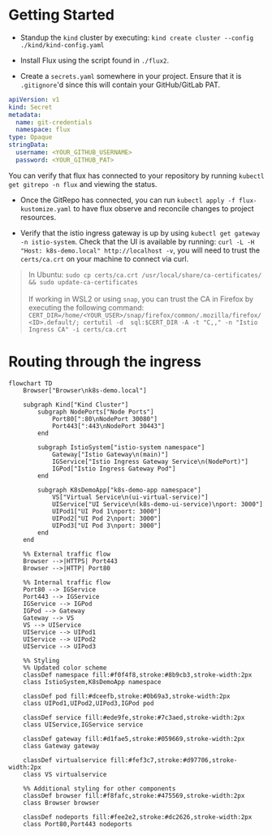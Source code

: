 # Getting Started

- Standup the `kind` cluster by executing: `kind create cluster --config ./kind/kind-config.yaml`

- Install Flux using the script found in `./flux2`.

- Create a `secrets.yaml` somewhere in your project. Ensure that it is `.gitignore`'d since this will contain your GitHub/GitLab PAT.

```yaml
apiVersion: v1
kind: Secret
metadata:
  name: git-credentials
  namespace: flux
type: Opaque
stringData:
  username: <YOUR_GITHUB_USERNAME>
  password: <YOUR_GITHUB_PAT>
```

You can verify that flux has connected to your repository by running `kubectl get gitrepo -n flux` and viewing the status.

- Once the GitRepo has connected, you can run `kubectl apply -f flux-kustomize.yaml` to have flux observe and reconcile changes to project resources.

- Verify that the istio ingress gateway is up by using `kubectl get gateway -n istio-system`. Check that the UI is available by running: `curl -L -H "Host: k8s-demo.local" http://localhost -v`, you will need to trust the `certs/ca.crt` on your machine to connect via curl.

> In Ubuntu: `sudo cp certs/ca.crt /usr/local/share/ca-certificates/ && sudo update-ca-certificates`<br/><br/>
If working in WSL2 or using `snap`, you can trust the CA in Firefox by executing the following command: `CERT_DIR=/home/<YOUR_USER>/snap/firefox/common/.mozilla/firefox/<ID>.default/; certutil -d 
sql:$CERT_DIR -A -t "C,," -n "Istio Ingress CA" -i certs/ca.crt`

# Routing through the ingress
```mermaid
flowchart TD
    Browser["Browser\nk8s-demo.local"]
    
    subgraph Kind["Kind Cluster"]
        subgraph NodePorts["Node Ports"]
            Port80[":80\nNodePort 30080"]
            Port443[":443\nNodePort 30443"]
        end
        
        subgraph IstioSystem["istio-system namespace"]
            Gateway["Istio Gateway\n(main)"]
            IGService["Istio Ingress Gateway Service\n(NodePort)"]
            IGPod["Istio Ingress Gateway Pod"]
        end
        
        subgraph K8sDemoApp["k8s-demo-app namespace"]
            VS["Virtual Service\n(ui-virtual-service)"]
            UIService["UI Service\n(k8s-demo-ui-service)\nport: 3000"]
            UIPod1["UI Pod 1\nport: 3000"]
            UIPod2["UI Pod 2\nport: 3000"]
            UIPod3["UI Pod 3\nport: 3000"]
        end
    end
    
    %% External traffic flow
    Browser -->|HTTPS| Port443
    Browser -->|HTTP| Port80
    
    %% Internal traffic flow
    Port80 --> IGService
    Port443 --> IGService
    IGService --> IGPod
    IGPod --> Gateway
    Gateway --> VS
    VS --> UIService
    UIService --> UIPod1
    UIService --> UIPod2
    UIService --> UIPod3
    
    %% Styling
    %% Updated color scheme
    classDef namespace fill:#f0f4f8,stroke:#8b9cb3,stroke-width:2px
    class IstioSystem,K8sDemoApp namespace
    
    classDef pod fill:#dceefb,stroke:#0b69a3,stroke-width:2px
    class UIPod1,UIPod2,UIPod3,IGPod pod
    
    classDef service fill:#ede9fe,stroke:#7c3aed,stroke-width:2px
    class UIService,IGService service
    
    classDef gateway fill:#d1fae5,stroke:#059669,stroke-width:2px
    class Gateway gateway
    
    classDef virtualservice fill:#fef3c7,stroke:#d97706,stroke-width:2px
    class VS virtualservice

    %% Additional styling for other components
    classDef browser fill:#f8fafc,stroke:#475569,stroke-width:2px
    class Browser browser

    classDef nodeports fill:#fee2e2,stroke:#dc2626,stroke-width:2px
    class Port80,Port443 nodeports
```